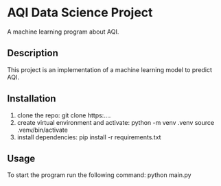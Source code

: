 # AQI Data Science Project
A machine learning program about AQI.

## Description
This project is an implementation of a machine learning model to predict AQI.

## Installation
1. clone the repo: 
git clone https:....
2. create virtual environment and activate:
python -m venv .venv
source .venv/bin/activate
3. install dependencies:
pip install -r requirements.txt

## Usage
To start the program run the following command:
python main.py
